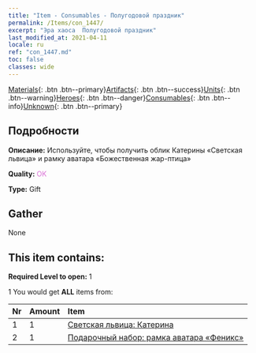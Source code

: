 ```yaml
---
title: "Item - Consumables - Полугодовой праздник"
permalink: /Items/con_1447/
excerpt: "Эра хаоса  Полугодовой праздник"
last_modified_at: 2021-04-11
locale: ru
ref: "con_1447.md"
toc: false
classes: wide
---
```

 [Materials](/ru/Items/){: .btn .btn--primary}[Artifacts](/ru/Items/Artifacts/){: .btn .btn--success}[Units](/ru/Items/Units/){: .btn .btn--warning}[Heroes](/ru/Items/Heroes/){: .btn .btn--danger}[Consumables](/ru/Items/Consumables/){: .btn .btn--info}[Unknown](/ru/Items/Unknown/){: .btn .btn--primary}

## Подробности
 **Описание:** Используйте, чтобы получить облик Катерины «Светская львица» и рамку аватара «Божественная жар-птица»

 **Quality:** <span style="color: #DA70D6">OK</span>

 **Type:** Gift

## Gather

  None

## This item contains:

 **Required Level to open:** 1

 1 You would get **ALL** items  from:

  | Nr | Amount |     Item    |
  |:---|:-------|:------------|
  | 1 | 1 | [Светская львица: Катерина](/ru/Items/con_1031/) | 
  | 2 | 1 | [Подарочный набор: рамка аватара «Феникс»](/ru/Items/con_618/) | 
